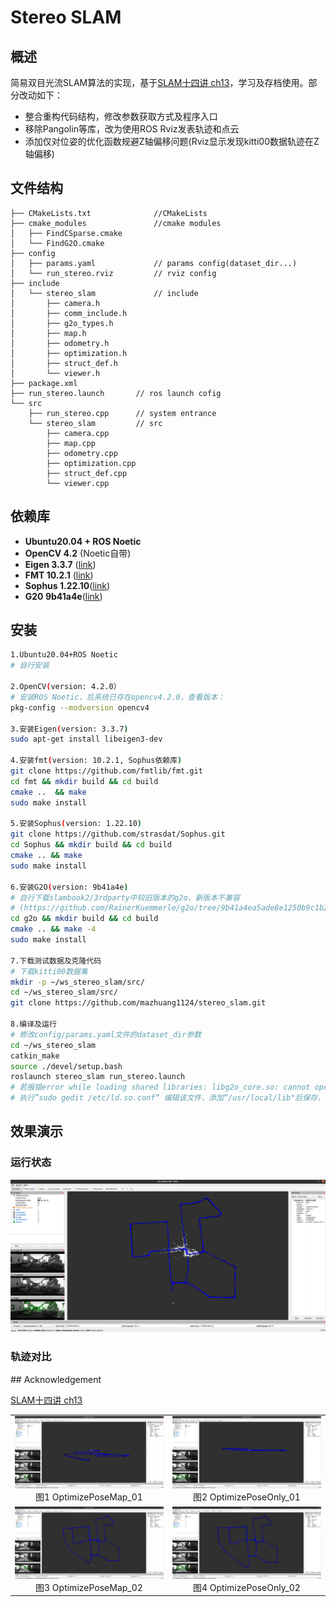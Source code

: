 # Stereo SLAM

## 概述

简易双目光流SLAM算法的实现，基于[SLAM十四讲 ch13](https://github.com/gaoxiang12/slambook2)，学习及存档使用。部分改动如下：

- 整合重构代码结构，修改参数获取方式及程序入口
- 移除Pangolin等库，改为使用ROS Rviz发表轨迹和点云
- 添加仅对位姿的优化函数规避Z轴偏移问题(Rviz显示发现kitti00数据轨迹在Z轴偏移)

## 文件结构

```
├── CMakeLists.txt				//CMakeLists
├── cmake_modules				//cmake modules
│   ├── FindCSparse.cmake
│   └── FindG2O.cmake
├── config
│   ├── params.yaml				// params config(dataset_dir...)
│   └── run_stereo.rviz			// rviz config
├── include
│   └── stereo_slam				// include
│       ├── camera.h
│       ├── comm_include.h
│       ├── g2o_types.h
│       ├── map.h
│       ├── odometry.h
│       ├── optimization.h
│       ├── struct_def.h
│       └── viewer.h
├── package.xml
├── run_stereo.launch		// ros launch cofig
└── src
    ├── run_stereo.cpp		// system entrance
    └── stereo_slam			// src
        ├── camera.cpp
        ├── map.cpp
        ├── odometry.cpp
        ├── optimization.cpp
        ├── struct_def.cpp
        └── viewer.cpp
```

## 依赖库

- **Ubuntu20.04 + ROS Noetic** 
- **OpenCV 4.2** (Noetic自带)
- **Eigen 3.3.7** ([link](https://eigen.tuxfamily.org/index.php?title=Main_Page))
- **FMT 10.2.1** ([link](https://github.com/fmtlib/fmt.git))
- **Sophus 1.22.10**([link](https://github.com/strasdat/Sophus))
- **G20 9b41a4e**([link](https://github.com/RainerKuemmerle/g2o/tree/9b41a4ea5ade8e1250b9c1b279f3a9c098811b5a))

## 安装

```bash
1.Ubuntu20.04+ROS Noetic
# 自行安装

2.OpenCV(version: 4.2.0）
# 安装ROS Noetic，后系统已存在opencv4.2.0，查看版本：
pkg-config --modversion opencv4

3.安装Eigen(version: 3.3.7)
sudo apt-get install libeigen3-dev

4.安装fmt(version: 10.2.1, Sophus依赖库)
git clone https://github.com/fmtlib/fmt.git
cd fmt && mkdir build && cd build
cmake ..  && make
sudo make install

5.安装Sophus(version: 1.22.10)
git clone https://github.com/strasdat/Sophus.git
cd Sophus && mkdir build && cd build
cmake .. && make
sudo make install

6.安装G2O(version: 9b41a4e)
# 自行下载slambook2/3rdparty中较旧版本的g2o，新版本不兼容
# (https://github.com/RainerKuemmerle/g2o/tree/9b41a4ea5ade8e1250b9c1b279f3a9c098811b5a)
cd g2o && mkdir build && cd build
cmake .. && make -4
sudo make install

7.下载测试数据及克隆代码
# 下载kitti00数据集
mkdir -p ~/ws_stereo_slam/src/
cd ~/ws_stereo_slam/src/
git clone https://github.com/mazhuang1124/stereo_slam.git

8.编译及运行
# 修改config/params.yaml文件的dataset_dir参数
cd ~/ws_stereo_slam
catkin_make
source ./devel/setup.bash
roslaunch stereo_slam run_stereo.launch
# 若报错error while loading shared libraries: libg2o_core.so: cannot open shared object file
# 执行”sudo gedit /etc/ld.so.conf“ 编辑该文件，添加“/usr/local/lib"后保存，并在控制台执行”sudo ldconfig“
```

## 效果演示

### 运行状态

![](./assets/Running_Status.png)

### 轨迹对比

<table>
    <tr>
        <td ><center><img src="./assets/OptimizePoseMap_01.png" >图1 OptimizePoseMap_01 </center></td>
        <td ><center><img src="./assets/OptimizePoseOnly_01.png" >图2 OptimizePoseOnly_01</center></td>
    </tr>
    <tr>
        <td ><center><img src="./assets/OptimizePoseMap_02.png" >图3 OptimizePoseMap_02 </center></td>
        <td ><center><img src="./assets/OptimizePoseOnly_02.png" >图4 OptimizePoseOnly_02</center></td>
    </tr>
## Acknowledgement

[SLAM十四讲 ch13](https://github.com/gaoxiang12/slambook2)